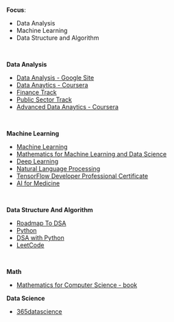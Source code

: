 
**Focus**:
 * Data Analysis
 * Machine Learning
 * Data Structure and Algorithm

<br>

**Data Analysis**
 * [Data Analysis - Google Site](https://grow.google/certificates/data-analytics/#?modal_active=none)
 * [Data Anaytics - Coursera](https://www.coursera.org/professional-certificates/google-data-analytics)
 * [Finance Track](https://www.coursera.org/specializations/financial-analysis-skills-for-success)
 * [Public Sector Track](https://www.coursera.org/specializations/data-analytics-in-the-public-sector-with-r#courses)
 *  [Advanced Data Anaytics - Coursera](https://www.coursera.org/professional-certificates/google-advanced-data-analytics)

<br>

**Machine Learning**
 * [Machine Learning](https://www.coursera.org/specializations/machine-learning-introduction)
 * [Mathematics for Machine Learning and Data Science](https://www.coursera.org/specializations/mathematics-for-machine-learning-and-data-science)
 * [Deep Learning](https://www.coursera.org/specializations/deep-learning)
 * [Natural Language Processing](https://www.coursera.org/specializations/natural-language-processing)
 * [TensorFlow Developer Professional Certificate](https://www.coursera.org/professional-certificates/tensorflow-in-practice)
 * [AI for Medicine](https://www.coursera.org/deeplearning-ai)

<br>

**Data Structure And Algorithm**
 * [Roadmap To DSA](https://www.geeksforgeeks.org/complete-roadmap-to-learn-dsa-from-scratch/)
 * [Python](https://www.freecodecamp.org/learn/scientific-computing-with-python/)
 * [DSA with Python](https://jovian.com/learn/data-structures-and-algorithms-in-python)
 * [LeetCode](https://leetcode.com/explore/)

<br>

**Math**
 * [Mathematics for Computer Science - book]()

**Data Science**
 * [365datascience](https://learn.365datascience.com)
